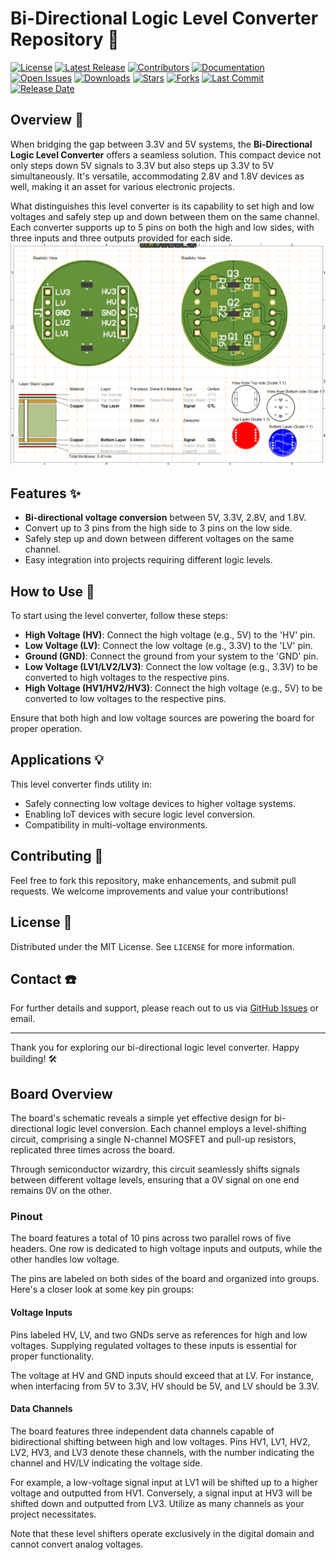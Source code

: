 # Bi-Directional Logic Level Converter Repository :electric_plug:


[![License](https://img.shields.io/github/license/hiibrarahmad/Level_Converter?style=for-the-badge)](LICENSE)
[![Latest Release](https://img.shields.io/github/v/release/hiibrarahmad/Level_Converter?style=for-the-badge)](https://github.com/hiibrarahmad/Level_Converter/releases)
[![Contributors](https://img.shields.io/github/contributors/hiibrarahmad/Level_Converter?style=for-the-badge)](https://github.com/hiibrarahmad/Level_Converter/graphs/contributors)
[![Documentation](https://img.shields.io/badge/documentation-yes-brightgreen?style=for-the-badge)](https://github.com/hiibrarahmad/Level_Converter/wiki)
[![Open Issues](https://img.shields.io/github/issues/hiibrarahmad/Level_Converter?style=for-the-badge)](https://github.com/hiibrarahmad/Level_Converter/issues)
[![Downloads](https://img.shields.io/github/downloads/hiibrarahmad/Level_Converter/total?style=for-the-badge)](https://github.com/hiibrarahmad/Level_Converter/releases)
[![Stars](https://img.shields.io/github/stars/hiibrarahmad/Level_Converter?style=for-the-badge)](https://github.com/hiibrarahmad/Level_Converter/stargazers)
[![Forks](https://img.shields.io/github/forks/hiibrarahmad/Level_Converter?style=for-the-badge)](https://github.com/hiibrarahmad/Level_Converter/network/members)
[![Last Commit](https://img.shields.io/github/last-commit/hiibrarahmad/Level_Converter?style=for-the-badge)](https://github.com/hiibrarahmad/Level_Converter/commits/main)
[![Release Date](https://img.shields.io/github/release-date/hiibrarahmad/Level_Converter?style=for-the-badge)](https://github.com/hiibrarahmad/Level_Converter/releases)



## Overview :mag_right:
When bridging the gap between 3.3V and 5V systems, the **Bi-Directional Logic Level Converter** offers a seamless solution. This compact device not only steps down 5V signals to 3.3V but also steps up 3.3V to 5V simultaneously. It's versatile, accommodating 2.8V and 1.8V devices as well, making it an asset for various electronic projects.

What distinguishes this level converter is its capability to set high and low voltages and safely step up and down between them on the same channel. Each converter supports up to 5 pins on both the high and low sides, with three inputs and three outputs provided for each side.
![Detail View](https://github.com/hiibrarahmad/Level_Converter/blob/main/pic/Screenshot%202024-04-25%20233035.png)

## Features :sparkles:
- **Bi-directional voltage conversion** between 5V, 3.3V, 2.8V, and 1.8V.
- Convert up to 3 pins from the high side to 3 pins on the low side.
- Safely step up and down between different voltages on the same channel.
- Easy integration into projects requiring different logic levels.

## How to Use :wrench:
To start using the level converter, follow these steps:
- **High Voltage (HV)**: Connect the high voltage (e.g., 5V) to the 'HV' pin.
- **Low Voltage (LV)**: Connect the low voltage (e.g., 3.3V) to the 'LV' pin.
- **Ground (GND)**: Connect the ground from your system to the 'GND' pin.
- **Low Voltage (LV1/LV2/LV3)**: Connect the low voltage (e.g., 3.3V) to be converted to high voltages to the respective pins.
- **High Voltage (HV1/HV2/HV3)**: Connect the high voltage (e.g., 5V) to be converted to low voltages to the respective pins.

Ensure that both high and low voltage sources are powering the board for proper operation.

## Applications :bulb:
This level converter finds utility in:
- Safely connecting low voltage devices to higher voltage systems.
- Enabling IoT devices with secure logic level conversion.
- Compatibility in multi-voltage environments.

## Contributing :handshake:
Feel free to fork this repository, make enhancements, and submit pull requests. We welcome improvements and value your contributions!

## License :memo:
Distributed under the MIT License. See `LICENSE` for more information.

## Contact :phone:
For further details and support, please reach out to us via [GitHub Issues](https://github.com/hiibrarahmad/Level_Converter/issues) or email.

---

Thank you for exploring our bi-directional logic level converter. Happy building! :hammer_and_wrench:

## Board Overview
The board's schematic reveals a simple yet effective design for bi-directional logic level conversion. Each channel employs a level-shifting circuit, comprising a single N-channel MOSFET and pull-up resistors, replicated three times across the board.

Through semiconductor wizardry, this circuit seamlessly shifts signals between different voltage levels, ensuring that a 0V signal on one end remains 0V on the other.

### Pinout
The board features a total of 10 pins across two parallel rows of five headers. One row is dedicated to high voltage inputs and outputs, while the other handles low voltage.

The pins are labeled on both sides of the board and organized into groups. Here's a closer look at some key pin groups:

#### Voltage Inputs
Pins labeled HV, LV, and two GNDs serve as references for high and low voltages. Supplying regulated voltages to these inputs is essential for proper functionality.

The voltage at HV and GND inputs should exceed that at LV. For instance, when interfacing from 5V to 3.3V, HV should be 5V, and LV should be 3.3V.

#### Data Channels
The board features three independent data channels capable of bidirectional shifting between high and low voltages. Pins HV1, LV1, HV2, LV2, HV3, and LV3 denote these channels, with the number indicating the channel and HV/LV indicating the voltage side.

For example, a low-voltage signal input at LV1 will be shifted up to a higher voltage and outputted from HV1. Conversely, a signal input at HV3 will be shifted down and outputted from LV3. Utilize as many channels as your project necessitates.

Note that these level shifters operate exclusively in the digital domain and cannot convert analog voltages.

